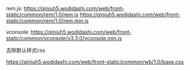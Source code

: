 
rem.js:
https://qiniuh5.wodidashi.com/web/front-static/common/rem/1.0/rem.js
https://qiniuh5.wodidashi.com/web/front-static/common/rem/1.0/rem.min.js


vconsole:
https://qiniuh5.wodidashi.com/web/front-static/common/vconsole/v3.3.0/vconsole.min.js

去除默认样式css

https://qiniuh5.wodidashi.com/web/front-static/common/wb/1.0/base.css





